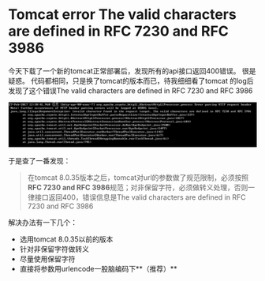 # Tomcat error The valid characters are defined in RFC 7230 and RFC 3986

今天下载了一个新的tomcat正常部署后，发现所有的api接口返回400错误。
很是疑惑。
代码都相同，只是换了tomcat的版本而已，待我细细看了tomcat 的log后发现了这个错误The valid characters are defined in RFC 7230 and RFC 3986

![tomcat_error](photo/work/tomcat_error.png)

于是查了一番发现：
> 在tomcat 8.0.35版本之后，tomcat对url的参数做了规范限制，必须按照**RFC 7230 and RFC 3986**规范；对非保留字符，必须做转义处理，否则一律接口返回400，错误信息是The valid characters are defined in RFC 7230 and RFC 3986

解决办法有一下几个：
- 选用tomcat 8.0.35以前的版本
- 针对非保留字符做转义
- 尽量使用保留字符
- 直接将参数用urlencode一股脑编码下**（推荐）**



